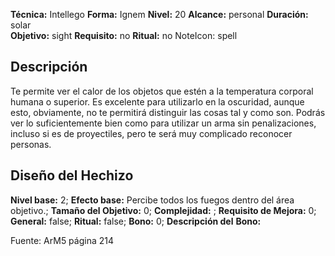 
**Técnica:** Intellego
**Forma:** Ignem
**Nivel:** 20
**Alcance:** personal 
**Duración:** solar  
**Objetivo:** sight
**Requisito:** no
**Ritual:** no
NoteIcon: spell




## Descripción 
<p>Te permite ver el calor de los objetos que estén a la temperatura corporal humana o superior. Es excelente para utilizarlo en la oscuridad, aunque esto, obviamente, no te permitirá distinguir las cosas tal y como son. Podrás ver lo suficientemente bien como para utilizar un arma sin penalizaciones, incluso si es de proyectiles, pero te será muy complicado reconocer personas.</p>

## Diseño del Hechizo 

**Nivel base:** 2; **Efecto base:** Percibe todos los fuegos dentro del área objetivo.;  **Tamaño del **Objetivo:**** 0; **Complejidad:** ; **Requisito de Mejora:** 0; **General:** false; **Ritual:** false; **Bono:** 0; **Descripción del** **Bono:** 

Fuente: ArM5 página 214